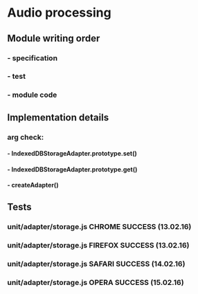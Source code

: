 # Audio processing

## Module writing order
### - specification
### - test
### - module code

## Implementation details
### arg check:
#### - IndexedDBStorageAdapter.prototype.set()
#### - IndexedDBStorageAdapter.prototype.get()
#### - createAdapter()

## Tests
### unit/adapter/storage.js CHROME SUCCESS (13.02.16)
### unit/adapter/storage.js FIREFOX SUCCESS (13.02.16)
### unit/adapter/storage.js SAFARI SUCCESS (14.02.16)
### unit/adapter/storage.js OPERA SUCCESS (15.02.16)

